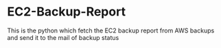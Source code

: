 # EC2-Backup-Report
This is the python which fetch the EC2 backup report from AWS backups and send it to the mail of backup status
